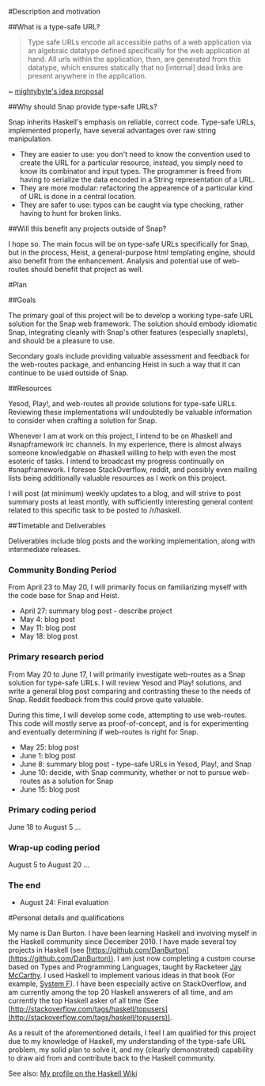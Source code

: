 #Description and motivation 

##What is a type-safe URL?

> Type safe URLs encode all accessible paths of a web application
> via an algebraic datatype
> defined specifically for the web application at hand.
> All urls within the application, then, are generated from this datatype,
> which ensures statically that no [internal] dead links
> are present anywhere in the application.

~ [mightybyte's idea proposal](http://hackage.haskell.org/trac/summer-of-code/ticket/1621)

##Why should Snap provide type-safe URLs?

Snap inherits Haskell's emphasis on reliable, correct code.
Type-safe URLs, implemented properly, have several advantages over
raw string manipulation.

* They are easier to use: you don't need to know the convention used
to create the URL for a particular resource, instead, you simply need to know
its combinator and input types. The programmer is freed from having to
serialize the data encoded in a String representation of a URL.
* They are more modular: refactoring the appearence of a particular kind of URL
is done in a central location.
* They are safer to use: typos can be caught via type checking,
rather having to hunt for broken links.

##Will this benefit any projects outside of Snap?

I hope so.
The main focus will be on type-safe URLs specifically for Snap,
but in the process,
Heist, a general-purpose html templating engine,
should also benefit from the enhancement.
Analysis and potential use of web-routes should benefit that project as well.


#Plan

##Goals

The primary goal of this project will be to
develop a working type-safe URL solution for the Snap web framework.
The solution should embody idiomatic Snap,
integrating cleanly with Snap's other features (especially snaplets),
and should be a pleasure to use.

Secondary goals include
providing valuable assessment and feedback for the web-routes package,
and enhancing Heist in such a way that it can continue to be used outside of Snap.


##Resources 

Yesod, Play!, and web-routes all provide solutions for type-safe URLs.
Reviewing these implementations will undoubtedly be valuable information
to consider when crafting a solution for Snap.

Whenever I am at work on this project,
I intend to be on #haskell and #snapframework irc channels.
In my experience, there is almost always someone knowledgable on #haskell
willing to help with even the most esoteric of tasks.
I intend to broadcast my progress continually on #snapframework.
I foresee StackOverflow, reddit, and possibly even mailing lists
being additionally valuable resources as I work on this project.

I will post (at minimum) weekly updates to a blog,
and will strive to post summary posts at least montly,
with sufficiently interesting general content
related to this specific task
to be posted to /r/haskell.


##Timetable and Deliverables

Deliverables include blog posts and the working implementation,
along with intermediate releases.

### Community Bonding Period

From April 23 to May 20,
I will primarily focus on familiarizing myself
with the code base for Snap and Heist.

* April 27: summary blog post - describe project
* May 4: blog post
* May 11: blog post
* May 18: blog post

### Primary research period

From May 20 to June 17,
I will primarily investigate web-routes
as a Snap solution for type-safe URLs.
I will review Yesod and Play! solutions,
and write a general blog post comparing and contrasting
these to the needs of Snap.
Reddit feedback from this could prove quite valuable.

During this time, I will develop some code,
attempting to use web-routes.
This code will mostly serve as proof-of-concept,
and is for experimenting and eventually determining
if web-routes is right for Snap.

* May 25: blog post
* June 1: blog post
* June 8: summary blog post - type-safe URLs in Yesod, Play!, and Snap
* June 10: decide, with Snap community,
whether or not to pursue web-routes as a solution for Snap
* June 15: blog post

### Primary coding period

June 18 to August 5
...

### Wrap-up coding period

August 5 to August 20
...

### The end

* August 24: Final evaluation

#Personal details and qualifications

My name is Dan Burton.
I have been learning Haskell
and involving myself in the Haskell community
since December 2010.
I have made several toy projects in Haskell
(see [https://github.com/DanBurton](https://github.com/DanBurton)).
I am just now completing a custom course
based on Types and Programming Languages,
taught by Racketeer [Jay McCarthy](http://faculty.cs.byu.edu/~jay/home/).
I used Haskell to implement various ideas in that book
(For example, [System F](https://github.com/DanBurton/Blog/blob/master/Literate%20Haskell/SystemF.lhs)).
I have been especially active on StackOverflow,
and am currently among the top 20 Haskell answerers of all time,
and am currently the top Haskell asker of all time
(See [http://stackoverflow.com/tags/haskell/topusers](http://stackoverflow.com/tags/haskell/topusers)).

As a result of the aforementioned details,
I feel I am qualified for this project due to my knowledge of Haskell,
my understanding of the type-safe URL problem,
my solid plan to solve it,
and my (clearly demonstrated) capability to
draw aid from and contribute back to the Haskell community.

See also: [My profile on the Haskell Wiki](http://www.haskell.org/haskellwiki/User:Drb226)
